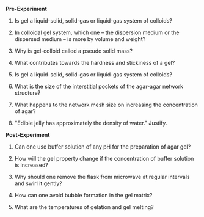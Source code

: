 
**Pre-Experiment**

   1. Is gel a liquid-solid, solid-gas or liquid-gas system of colloids?

   2. In colloidal gel system, which one – the dispersion medium or the dispersed medium – is more by volume and weight?

   3. Why is gel-colloid called a pseudo solid mass?

   4. What contributes towards the hardness and stickiness of a gel?

   5. Is gel a liquid-solid, solid-gas or liquid-gas system of colloids?

   6. What is the size of the interstitial pockets of the agar-agar network structure?

   7. What happens to the network mesh size on increasing the concentration of agar?

   8. "Edible jelly has approximately the density of water." Justify.

**Post-Experiment**

   1. Can one use buffer solution of any pH for the preparation of agar gel?

   2. How will the gel property change if the concentration of buffer solution is increased?

   3. Why should one remove the flask from microwave at regular intervals and swirl it gently?

   4. How can one avoid bubble formation in the gel matrix?

   5. What are the temperatures of gelation and gel melting?


